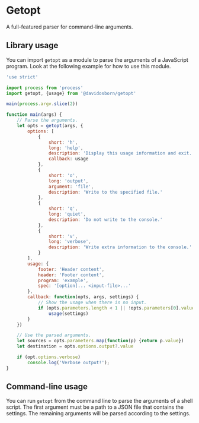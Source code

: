 # Getopt

A full-featured parser for command-line arguments.

## Library usage

You can import ``getopt`` as a module to parse the arguments of a JavaScript program.
Look at the following example for how to use this module.

```javascript
'use strict'

import process from 'process'
import getopt, {usage} from '@davidosborn/getopt'

main(process.argv.slice(2))

function main(args) {
	// Parse the arguments.
	let opts = getopt(args, {
		options: [
			{
				short: 'h',
				long: 'help',
				description: 'Display this usage information and exit.',
				callback: usage
			},
			{
				short: 'o',
				long: 'output',
				argument: 'file',
				description: 'Write to the specified file.'
			},
			{
				short: 'q',
				long: 'quiet',
				description: 'Do not write to the console.'
			},
			{
				short: 'v',
				long: 'verbose',
				description: 'Write extra information to the console.'
			}
		],
		usage: {
			footer: 'Header content',
			header: 'Footer content',
			program: 'example',
			spec: '[option]... <input-file>...'
		},
		callback: function(opts, args, settings) {
			// Show the usage when there is no input.
			if (opts.parameters.length < 1 || !opts.parameters[0].value)
				usage(settings)
		}
	})

	// Use the parsed arguments.
	let sources = opts.parameters.map(function(p) {return p.value})
	let destination = opts.options.output?.value

	if (opt.options.verbose)
		console.log('Verbose output!');
}
```

## Command-line usage

You can run ``getopt`` from the command line to parse the arguments of a shell script.
The first argument must be a path to a JSON file that contains the settings.
The remaining arguments will be parsed according to the settings.
